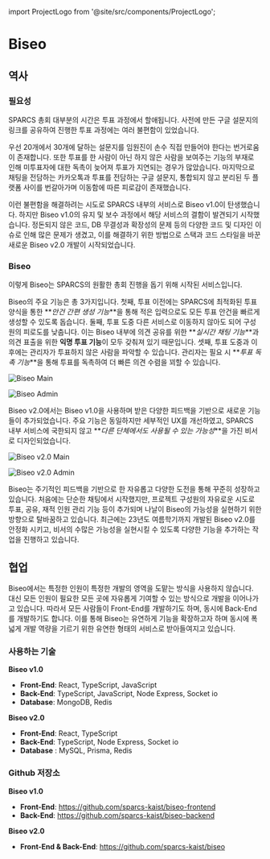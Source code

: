 import ProjectLogo from '@site/src/components/ProjectLogo';

# Biseo

<ProjectLogo
    name="Biseo"
    url="https://biseo.sparcs.org"
    catchphrase="쉽고 빠른 의사결정은, Biseo"
/>

## 역사

### 필요성

SPARCS 총회 대부분의 시간은 투표 과정에서 할애됩니다. 사전에 만든 구글 설문지의 링크를 공유하여 진행한 투표 과정에는 여러 불편함이 있었습니다.

우선 20개에서 30개에 달하는 설문지를 임원진이 손수 직접 만들어야 한다는 번거로움이 존재합니다. 또한 투표를 한 사람이 아닌 하지 않은 사람을 보여주는 기능의 부재로 인해 미투표자에 대한 독촉이 늦어져 투표가 지연되는 경우가 많았습니다. 마지막으로 채팅을 전담하는 카카오톡과 투표를 전담하는 구글 설문지, 통합되지 않고 분리된 두 플랫폼 사이를 번갈아가며 이동함에 따른 피로감이 존재했습니다.

이런 불편함을 해결하려는 시도로 SPARCS 내부의 서비스로 Biseo v1.0이 탄생했습니다. 하지만 Biseo v1.0의 유지 및 보수 과정에서 해당 서비스의 결함이 발견되기 시작했습니다. 정돈되지 않은 코드, DB 무결성과 확장성의 문제 등의 다양한 코드 및 디자인 이슈로 인해 많은 문제가 생겼고, 이를 해결하기 위한 방법으로 스택과 코드 스타일을 바꾼 새로운 Biseo v2.0 개발이 시작되었습니다.

### Biseo

이렇게 Biseo는 SPARCS의 원활한 총회 진행을 돕기 위해 시작된 서비스입니다.

Biseo의 주요 기능은 총 3가지입니다. 첫째, 투표 이전에는 SPARCS에 최적화된 투표 양식을 통한 **_안건 간편 생성 기능_**을 통해 적은 입력으로도 모든 투표 안건을 빠르게 생성할 수 있도록 돕습니다. 둘째, 투표 도중 다른 서비스로 이동하지 않아도 되어 구성원의 피로도를 낮춥니다. 이는 Biseo 내부에 의견 공유를 위한 **_실시간 채팅 기능_**과 의견 표출을 위한 **익명 투표 기능**이 모두 갖춰져 있기 때문입니다. 셋째, 투표 도중과 이후에는 관리자가 투표하지 않은 사람을 파악할 수 있습니다. 관리자는 필요 시 **_투표 독촉 기능_**을 통해 투표를 독촉하여 더 빠른 의견 수렴을 꾀할 수 있습니다.

![Biseo Main](/projects/biseo-main.png)

![Biseo Admin](/projects/biseo-admin.png)

Biseo v2.0에서는 Biseo v1.0을 사용하며 받은 다양한 피드백을 기반으로 새로운 기능들이 추가되었습니다. 주요 기능은 동일하지만 세부적인 UX를 개선하였고, SPARCS 내부 서비스에 국한되지 않고 **_다른 단체에서도 사용될 수 있는 가능성_**을 가진 비서로 디자인되었습니다.

![Biseo v2.0 Main](/projects/biseo2-main.png)

![Biseo v2.0 Admin](/projects/biseo2-admin.png)

Biseo는 주기적인 피드백을 기반으로 한 자유롭고 다양한 도전을 통해 꾸준히 성장하고 있습니다. 처음에는 단순한 채팅에서 시작했지만, 프로젝트 구성원의 자유로운 시도로 투표, 공유, 재적 인원 관리 기능 등이 추가되며 나날이 Biseo의 가능성을 실현하기 위한 방향으로 탈바꿈하고 있습니다. 최근에는 23년도 여름학기까지 개발된 Biseo v2.0를 안정화 시키고, 비서의 수많은 가능성을 실현시킬 수 있도록 다양한 기능을 추가하는 작업을 진행하고 있습니다.



## 협업

Biseo에서는 특정한 인원이 특정한 개발의 영역을 도맡는 방식을 사용하지 않습니다. 대신 모든 인원이 필요한 모든 곳에 자유롭게 기여할 수 있는 방식으로 개발을 이어나가고 있습니다. 따라서 모든 사람들이 Front-End를 개발하기도 하며, 동시에 Back-End를 개발하기도 합니다. 이를 통해 Biseo는 유연하게 기능을 확장하고자 하며 동시에 폭넓게 개발 역량을 기르기 위한 유연한 형태의 서비스로 받아들여지고 있습니다.

### 사용하는 기술
**Biseo v1.0**
- **Front-End**: React, TypeScript, JavaScript
- **Back-End**: TypeScript, JavaScript, Node Express, Socket io
- **Database**: MongoDB, Redis

**Biseo v2.0**
- **Front-End**: React, TypeScript
- **Back-End**:  TypeScript, Node Express, Socket io
- **Database** : MySQL, Prisma, Redis

### Github 저장소

**Biseo v1.0**
- **Front-End**: https://github.com/sparcs-kaist/biseo-frontend
- **Back-End**: https://github.com/sparcs-kaist/biseo-backend

**Biseo v2.0**
- **Front-End & Back-End**: https://github.com/sparcs-kaist/biseo
